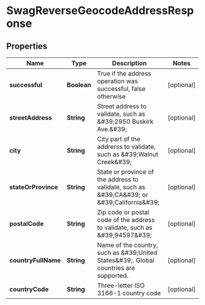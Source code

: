 
# SwagReverseGeocodeAddressResponse

## Properties
Name | Type | Description | Notes
------------ | ------------- | ------------- | -------------
**successful** | **Boolean** | True if the address operation was successful, false otherwise |  [optional]
**streetAddress** | **String** | Street address to validate, such as \&#39;2950 Buskirk Ave.\&#39; |  [optional]
**city** | **String** | City part of the addrerss to validate, such as \&#39;Walnut Creek\&#39; |  [optional]
**stateOrProvince** | **String** | State or province of the address to validate, such as \&#39;CA\&#39; or \&#39;California\&#39; |  [optional]
**postalCode** | **String** | Zip code or postal code of the address to validate, such as \&#39;94597\&#39; |  [optional]
**countryFullName** | **String** | Name of the country, such as \&#39;United States\&#39;.  Global countries are supported. |  [optional]
**countryCode** | **String** | Three-letter ISO 3166-1 country code |  [optional]



